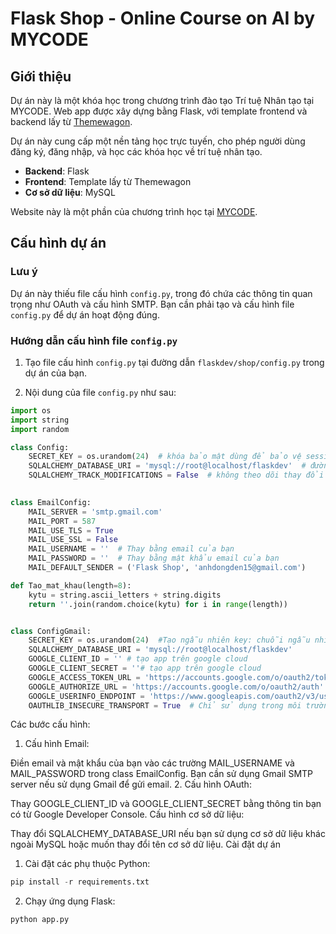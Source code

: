 # Flask Shop - Online Course on AI by MYCODE

## Giới thiệu

Dự án này là một khóa học trong chương trình đào tạo Trí tuệ Nhân tạo tại MYCODE. Web app được xây dựng bằng Flask, với template frontend và backend lấy từ [Themewagon](https://themewagon.com/).

Dự án này cung cấp một nền tảng học trực tuyến, cho phép người dùng đăng ký, đăng nhập, và học các khóa học về trí tuệ nhân tạo.

- **Backend**: Flask
- **Frontend**: Template lấy từ Themewagon
- **Cơ sở dữ liệu**: MySQL

Website này là một phần của chương trình học tại [MYCODE](https://www.mycode.edu.vn).

## Cấu hình dự án

### Lưu ý

Dự án này thiếu file cấu hình `config.py`, trong đó chứa các thông tin quan trọng như OAuth và cấu hình SMTP. Bạn cần phải tạo và cấu hình file `config.py` để dự án hoạt động đúng.

### Hướng dẫn cấu hình file `config.py`

1. Tạo file cấu hình `config.py` tại đường dẫn `flaskdev/shop/config.py` trong dự án của bạn.

2. Nội dung của file `config.py` như sau:

```python
import os
import string
import random

class Config:
    SECRET_KEY = os.urandom(24)  # khóa bảo mật dùng để bảo vệ session và form
    SQLALCHEMY_DATABASE_URI = 'mysql://root@localhost/flaskdev'  # đường dẫn đến cơ sở dữ liệu
    SQLALCHEMY_TRACK_MODIFICATIONS = False  # không theo dõi thay đổi của đối tượng

    
class EmailConfig:
    MAIL_SERVER = 'smtp.gmail.com'
    MAIL_PORT = 587
    MAIL_USE_TLS = True
    MAIL_USE_SSL = False
    MAIL_USERNAME = ''  # Thay bằng email của bạn
    MAIL_PASSWORD = ''  # Thay bằng mật khẩu email của bạn
    MAIL_DEFAULT_SENDER = ('Flask Shop', 'anhdongden15@gmail.com')

def Tao_mat_khau(length=8):
    kytu = string.ascii_letters + string.digits
    return ''.join(random.choice(kytu) for i in range(length))


class ConfigGmail:
    SECRET_KEY = os.urandom(24)  #Tạo ngẫu nhiên key: chuỗi ngẫu nhiên
    SQLALCHEMY_DATABASE_URI = 'mysql://root@localhost/flaskdev'
    GOOGLE_CLIENT_ID = '' # tạo app trên google cloud
    GOOGLE_CLIENT_SECRET = ''# tạo app trên google cloud
    GOOGLE_ACCESS_TOKEN_URL = 'https://accounts.google.com/o/oauth2/token'
    GOOGLE_AUTHORIZE_URL = 'https://accounts.google.com/o/oauth2/auth'
    GOOGLE_USERINFO_ENDPOINT = 'https://www.googleapis.com/oauth2/v3/userinfo'
    OAUTHLIB_INSECURE_TRANSPORT = True  # Chỉ sử dụng trong môi trường phát triển
```
Các bước cấu hình:
1. Cấu hình Email:

Điền email và mật khẩu của bạn vào các trường MAIL_USERNAME và MAIL_PASSWORD trong class EmailConfig.
Bạn cần sử dụng Gmail SMTP server nếu sử dụng Gmail để gửi email.
2. Cấu hình OAuth:

Thay GOOGLE_CLIENT_ID và GOOGLE_CLIENT_SECRET bằng thông tin bạn có từ Google Developer Console.
Cấu hình cơ sở dữ liệu:

Thay đổi SQLALCHEMY_DATABASE_URI nếu bạn sử dụng cơ sở dữ liệu khác ngoài MySQL hoặc muốn thay đổi tên cơ sở dữ liệu.
Cài đặt dự án
1. Cài đặt các phụ thuộc Python:
```python
pip install -r requirements.txt
```
2. Chạy ứng dụng Flask:
```python
python app.py
```


